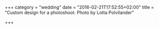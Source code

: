 +++
category = "wedding"
date = "2016-02-21T17:52:55+02:00"
title = "Custom design for a photoshoot. Photo by Lotta Polvilander"

+++
